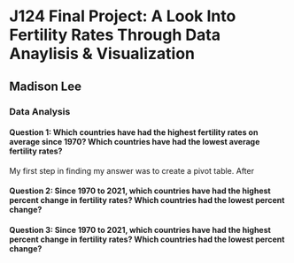 # J124 Final Project: A Look Into Fertility Rates Through Data Anaylisis & Visualization 
## Madison Lee
### Data Analysis 
#### **Question 1: Which countries have had the highest fertility rates on average since 1970? Which countries have had the lowest average fertility rates?**
My first step in finding my answer was to create a pivot table. After
#### **Question 2: Since 1970 to 2021, which countries have had the highest percent change in fertility rates? Which countries had the lowest percent change?**
#### **Question 3: Since 1970 to 2021, which countries have had the highest percent change in fertility rates? Which countries had the lowest percent change?**
#####
